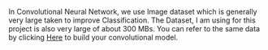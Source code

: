 
In Convolutional Neural Network, we use Image dataset which is generally very large taken to improve Classification.
The Dataset, I am using for this project is also very large of about 300 MBs. You can refer to the same data by clicking [Here](https://www.kaggle.com/prasantdixit/cat-dog-cnn/data) to build your convolutional model.
